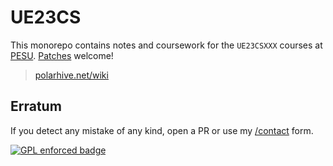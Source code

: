 # UE23CS

This monorepo contains notes and coursework for the `UE23CSXXX` courses at
[PESU](https://pes.edu). [Patches](mailto:mail@polarhive.net?subject=UE23CS)
welcome!

> [polarhive.net/wiki](https://wiki.polarhive.net/uni)

## Erratum

If you detect any mistake of any kind, open a PR or use my
[/contact](https://polarhive.net/contact) form.

[![GPL enforced badge](https://img.shields.io/badge/GPL-enforced-blue.svg "This
project enforces the GPL.")](https://gplenforced.org)
